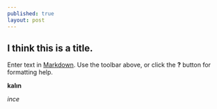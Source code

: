 ```yaml
---
published: true
layout: post
---
```

## I think this is a title. 

Enter text in [Markdown](http://daringfireball.net/projects/markdown/). Use the toolbar above, or click the **?** button for formatting help.

**kalın**

_ince_
